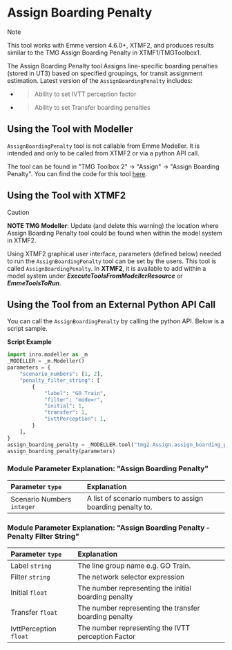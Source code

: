 # **Assign Boarding Penalty**
> [!NOTE]
>This tool works with Emme version 4.6.0+, XTMF2, and produces results similar to the TMG Assign Boarding Penalty in XTMF1/TMGToolbox1.

The Assign Boarding Penalty tool Assigns line-specific boarding penalties (stored in UT3) based on specified groupings, for transit assignment estimation. Latest version of the `AssignBoardingPenalty` includes:
* >  Ability to set IVTT perception factor
* >  Ability to set Transfer boarding penalties

## **Using the Tool with Modeller**
`AssignBoardingPenalty` tool is not callable from Emme Modeller. It is intended and only to be called from XTMF2 or via a python API call.

The tool can be found in "TMG Toolbox 2" -> "Assign" -> "Assign Boarding Penalty". You can
find the code for this tool [here](https://github.com/TravelModellingGroup/TMG.EMME/blob/master/TMG.EMME/TMGToolbox2/src/Assign/assign_boarding_penalty.py).

## **Using the Tool with XTMF2**
> [!CAUTION]
> **NOTE TMG Modeller**: Update (and delete this warning) the location where Assign Boarding Penalty tool could be found when within the model system in XTMF2.

Using XTMF2 graphical user interface, parameters (defined below) needed to run the `AssignBoardingPenalty` tool can be set by the users. This tool is called `AssignBoardingPenalty`. In **XTMF2**, it is available to add within a model system under ***ExecuteToolsFromModellerResource*** or ***EmmeToolsToRun***.

## **Using the Tool from an External Python API Call**
You can call the `AssignBoardingPenalty` by calling the python API. Below is a script sample.

**Script Example**
```python
import inro.modeller as _m
_MODELLER = _m.Modeller()
parameters = {
    "scenario_numbers": [1, 2],
    "penalty_filter_string": [
        {
            "label": "GO Train",
            "filter": "mode=r",
            "initial": 1,
            "transfer": 1,
            "ivttPerception": 1,
        }
    ],
}
assign_boarding_penalty = _MODELLER.tool("tmg2.Assign.assign_boarding_penalty")
assign_boarding_penalty(parameters)
```

### Module Parameter Explanation: "Assign Boarding Penalty"

|Parameter `type`|Explanation|
| :----------------------------- | :---------------------------------------------- |
| Scenario Numbers  `integer` | A list of scenario numbers to assign boarding penalty to.|

### Module Parameter Explanation: "Assign Boarding Penalty - Penalty Filter String"

|Parameter `type`|Explanation|
| :----------------------------- | :---------------------------------------------- |
| Label `string` | The line group name e.g. GO Train.|
| Filter `string` | The network selector expression |
| Initial `float` | The number representing the initial boarding penalty |
| Transfer `float` | The number representing the transfer boarding penalty |
| IvttPerception `float` | The number representing the IVTT perception Factor |